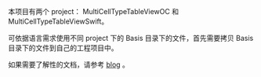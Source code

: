 
本项目有两个 project： MultiCellTypeTableViewOC 和 MultiCellTypeTableViewSwift。

可依据语言需求使用不同 project 下的 Basis 目录下的文件，首先需要拷贝 Basis 目录下的文件到自己的工程项目中。

如果需要了解性的文档，请参考 [blog](http://www.jianshu.com/p/8d97c286f6f6) 。
